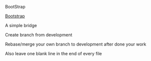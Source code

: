 ##

<p>BootStrap</p>

<a href="http://getbootstrap.com/">Bootstrap</a>

A simple bridge

Create branch from development

Rebase/merge your own branch to development after done your work

Also leave one blank line in the end of every file 
